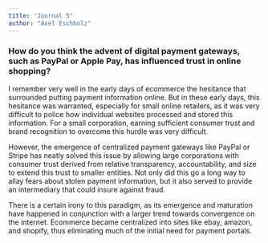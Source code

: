```yaml
---
title: "Journal 5"
author: "Axel Eschholz"
---
```


### How do you think the advent of digital payment gateways, such as PayPal or Apple Pay, has influenced trust in online shopping?

I remember very well in the early days of ecommerce the hesitance that surrounded putting payment information online. But in these early days, this hesitance was warranted, especially for small online retailers, as it was very difficult to police how individual websites processed and stored this information. For a small corporation, earning sufficient consumer trust and brand recognition to overcome this hurdle was very difficult.

However, the emergence of centralized payment gateways like PayPal or Stripe has neatly solved this issue by allowing large corporations with consumer trust derived from relative transparency, accountability, and size to extend this trust to smaller entities. Not only did this go a long way to allay fears about stolen payment information, but it also served to provide an intermediary that could insure against fraud.

There is a certain irony to this paradigm, as its emergence and maturation have happened in conjunction with a larger trend towards convergence on the internet. Ecommerce became centralized into sites like ebay, amazon, and shopify, thus eliminating much of the initial need for payment portals.
